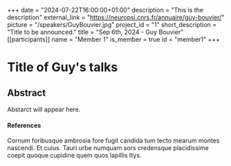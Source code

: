 +++
date = "2024-07-22T16:00:00+01:00"
description = "This is the description"
external_link = "https://neuropsi.cnrs.fr/annuaire/guy-bouvier/"
picture = "/speakers/GuyBouvier.jpg"
project_id = "1"
short_description = "Title to be announced."
title = "Sep 6th, 2024 - Guy Bouvier"
[[participants]]
    name = "Member 1"
    is_member = true
    id = "member1"
+++

# Title of Guy's talks 

## Abstract

Abstarct will appear here. 

#### References 

Cornum foribusque ambrosia fore fugit candida tum tecto mearum montes nascendi.
Et cuius. Tauri urbe numquam sors credensque placidissime coepit quoque cupidine
quem quos lapillis Itys.
